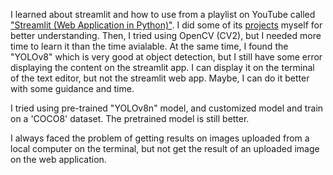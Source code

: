 I learned about streamlit and how to use from a playlist on YouTube called ["Streamlit (Web Application in Python)"](https://www.youtube.com/playlist?list=PLtqF5YXg7GLmCvTswG32NqQypOuYkPRUE). I did some of its [projects](https://github.com/Sir-Elite/Streamlit-Projects.git) myself for better understanding. Then, I tried using OpenCV (CV2), but I needed more time to learn it than the time avialable. At the same time, I found the "YOLOv8" which is very good at object detection, but I still have some error displaying the content on the streamlit app. I can display it on the terminal of the text editor, but not the streamlit web app. Maybe, I can do it better with some guidance and time.

I tried using pre-trained "YOLOv8n" model, and customized model and train on a 'COCO8' dataset. The pretrained model is still better.

I always faced the problem of getting results on images uploaded from a local computer on the terminal, but not get the result of an uploaded image on the web application.
